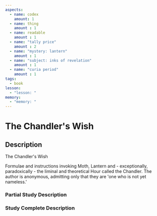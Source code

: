 ```yaml
---
aspects: 
  - name: codex
    amount: 1
  - name: thing
    amount : 1
  - name: readable
    amount : 1
  - name: "tally price"
    amount : 2
  - name: "mystery: lantern"
    amount : 1
  - name: "subject: inks of revelation"
    amount : 1
  - name: "curia period"
    amount : 1
tags:
  - book
lesson:
  - "lesson: "
memory:
  - "memory: "
---
```


# The Chandler's Wish

## Description
The Chandler's Wish

Formulae and instructions invoking Moth, Lantern and - exceptionally, paradoxically - the liminal and theoretical Hour called the Chandler. The author is anonymous, admitting only that they are 'one who is not yet nameless.'
### Partial Study Description

### Study Complete Description

